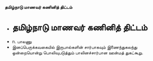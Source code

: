 **தமிழ்நாடு மாணவர் கணினித் திட்டம்**
- # தமிழ்நாடு மாணவர் கணினித் திட்டம்
- n. பாலணு
- இனப்பெருக்கவகையில் இருபால்களின் சார்பாகவும் இணைந்துகலந்து ஒன்றையொன்று பொலிவுபடுத்தும் பாலினச்சார்பான ஊன்மத் துகட்கூறு.

